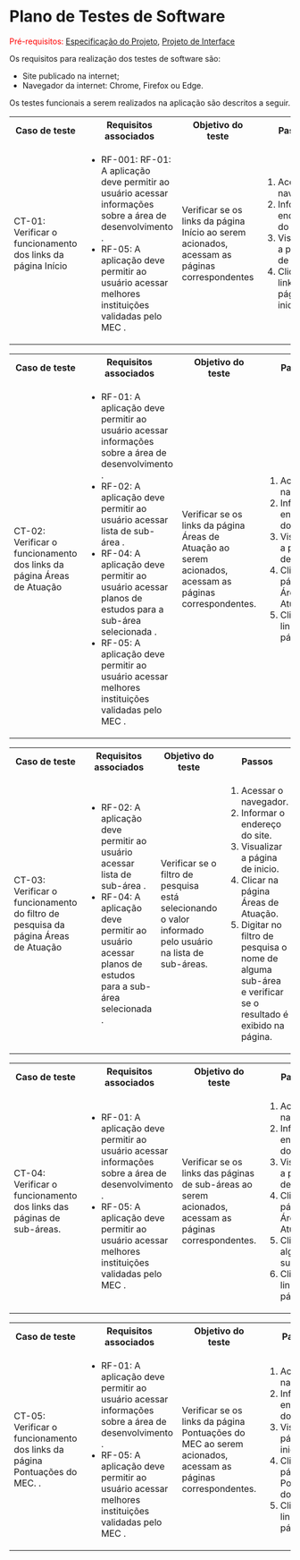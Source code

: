 
# Plano de Testes de Software

<span style="color:red">Pré-requisitos: <a href="https://github.com/ICEI-PUC-Minas-PMV-ADS/PMV-ADS-2024-1-E1-Proj-Direcionamento-Profissional/blob/main/documentos/02-Especificação%20do%20Projeto.md"> Especificação do Projeto</a></span>, <a href="https://github.com/ICEI-PUC-Minas-PMV-ADS/PMV-ADS-2024-1-E1-Proj-Direcionamento-Profissional/blob/main/documentos/04-Projeto%20de%20Interface.md"> Projeto de Interface</a>

Os requisitos para realização dos testes de software são:
<ul><li>Site publicado na internet;</li>
<li>Navegador da internet: Chrome, Firefox ou Edge.</li>
</ul>

Os testes funcionais a serem realizados na aplicação são descritos a seguir.

<table>
 <tr>
  <th>Caso de teste</th>
  <th>Requisitos associados</th>
  <th>Objetivo do teste</th>
  <th>Passos</th>
  <th>Critérios de êxito</th>
  <th>Responsável</th>
 </tr>
 <tr>
  <td>CT-01: Verificar o funcionamento dos links da página Início
</td>
  <td>
   <ul>
    <li>RF-001:	RF-01: A aplicação deve permitir ao usuário acessar informações sobre a área de desenvolvimento
.</li>
   <li>RF-05: A aplicação deve permitir ao usuário acessar melhores instituições validadas pelo MEC
.</li>
   </ul>
  </td>
  <td>Verificar se os links da página Início ao serem acionados, acessam as páginas correspondentes</td>
  <td>
   <ol>
    <li>Acessar o navegador.</li>
    <li>Informar o endereço do site.</li>
    <li>Visualizar a página de inicio.</li>
    <li>Clicar nos links da página de inicio.</li>
   </ol>
   </td>
  <td>Todos os links da página Início devem encaminhar os usuários para as páginas descritas.</td>
  <td>Ana</td>
 </tr>
</table>

<table>
 <tr>
  <th>Caso de teste</th>
  <th>Requisitos associados</th>
  <th>Objetivo do teste</th>
  <th>Passos</th>
  <th>Critérios de êxito</th>
  <th>Responsável</th>
 </tr>
 <tr>
  <td>CT-02: Verificar o funcionamento dos links da página Áreas de Atuação
</td>
  <td>
   <ul>
    <li>RF-01: A aplicação deve permitir ao usuário acessar informações sobre a área de desenvolvimento
.</li>
   <li>RF-02: A aplicação deve permitir ao usuário acessar lista de sub-área
.</li>
    <li>RF-04: A aplicação deve permitir ao usuário acessar planos de estudos para a sub-área selecionada
.</li>
    <li>RF-05: A aplicação deve permitir ao usuário acessar melhores instituições validadas pelo MEC
.</li>
   </ul>
  </td>
  <td>Verificar se os links da página Áreas de Atuação ao serem acionados, acessam as páginas correspondentes.</td>
  <td>
   <ol>
    <li>Acessar o navegador.</li>
    <li>Informar o endereço do site.</li>
    <li>Visualizar a página de inicio.</li>
    <li>Clicar na página Áreas de Atuação.</li>
    <li>Clicar nos links da página.</li>
   </ol>
   </td>
  <td>Todos os links da página Áreas de Atuação devem encaminhar os usuários para as páginas de sub-áreas.</td>
  <td>Ana</td>
 </tr>
</table>

 <table>
 <tr>
  <th>Caso de teste</th>
  <th>Requisitos associados</th>
  <th>Objetivo do teste</th>
  <th>Passos</th>
  <th>Critérios de êxito</th>
  <th>Responsável</th>
 </tr>
 <tr>
  <td>CT-03: Verificar o funcionamento do filtro de pesquisa da página Áreas de Atuação
</td>
  <td>
   <ul>
    <li>RF-02: A aplicação deve permitir ao usuário acessar lista de sub-área
.</li>
   <li>RF-04: A aplicação deve permitir ao usuário acessar planos de estudos para a sub-área selecionada
.</li>
   </ul>
  </td>
  <td>Verificar se o filtro de pesquisa está selecionando o valor informado pelo usuário na lista de sub-áreas.</td>
  <td>
   <ol>
    <li>Acessar o navegador.</li>
    <li>Informar o endereço do site.</li>
    <li>Visualizar a página de inicio.</li>
    <li>Clicar na página Áreas de Atuação.</li>
    <li> Digitar no filtro de pesquisa o nome de alguma sub-área e verificar se o resultado é exibido na página.</li>
   </ol>
   </td>
  <td>Os dados inseridos no filtro de pesquisa devem mostrar as sub-áreas que tem o nome ou descrição contendo o conteúdo informado pelo usuário.</td>
  <td>Ana</td>
 </tr>
</table>

<table>
 <tr>
  <th>Caso de teste</th>
  <th>Requisitos associados</th>
  <th>Objetivo do teste</th>
  <th>Passos</th>
  <th>Critérios de êxito</th>
  <th>Responsável</th>
 </tr>
 <tr>
  <td>CT-04: Verificar o funcionamento dos links das páginas de sub-áreas.
</td>
  <td>
   <ul>
    <li>RF-01: A aplicação deve permitir ao usuário acessar informações sobre a área de desenvolvimento
.</li>
   <li>RF-05: A aplicação deve permitir ao usuário acessar melhores instituições validadas pelo MEC
.</li>
   </ul>
  </td>
  <td>Verificar se os links das páginas de sub-áreas ao serem acionados, acessam as páginas correspondentes.</td>
  <td>
   <ol>
    <li>Acessar o navegador.</li>
    <li>Informar o endereço do site.</li>
    <li>Visualizar a página de inicio.</li>
    <li>Clicar na página Áreas de Atuação.</li>
    <li>Clicar em alguma sub-área.</li>
    <li>Clicar nos links da página.</li>
   </ol>
   </td>
  <td>Todos os links da página de sub-áreas devem encaminhar os usuários para as páginas correspondentes.</td>
  <td>Ana</td>
 </tr>
</table>

<table>
 <tr>
  <th>Caso de teste</th>
  <th>Requisitos associados</th>
  <th>Objetivo do teste</th>
  <th>Passos</th>
  <th>Critérios de êxito</th>
  <th>Responsável</th>
 </tr>
 <tr>
  <td>CT-05: Verificar o funcionamento dos links da página Pontuações do MEC.
.
</td>
  <td>
   <ul>
    <li>RF-01: A aplicação deve permitir ao usuário acessar informações sobre a área de desenvolvimento
.</li>
   <li>RF-05: A aplicação deve permitir ao usuário acessar melhores instituições validadas pelo MEC
.</li>
   </ul>
  </td>
  <td>Verificar se os links da página Pontuações do MEC ao serem acionados, acessam as páginas correspondentes.</td>
  <td>
   <ol>
    <li>Acessar o navegador.</li>
    <li>Informar o endereço do site.</li>
    <li>Visualizar a página de inicio.</li>
    <li>Clicar na página Pontuações do MEC.</li>
    <li>Clicar nos links da página.</li>
   </ol>
   </td>
  <td>Verificar se os links das página Pontuações do MEC ao serem acionados, acessam as páginas correspondentes.</td>
  <td>Ana</td>
 </tr>
</table>
